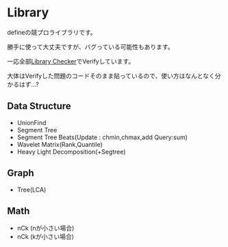 # Library

defineの競プロライブラリです。

勝手に使って大丈夫ですが、バグっている可能性もあります。

一応全部[Library Checker](https://judge.yosupo.jp/)でVerifyしています。

大体はVerifyした問題のコードそのまま貼っているので、使い方はなんとなく分かるはず...?

## Data Structure

- UnionFind
- Segment Tree
- Segment Tree Beats(Update : chmin,chmax,add Query:sum)
- Wavelet Matrix(Rank,Quantile)
- Heavy Light Decomposition(+Segtree)

## Graph

- Tree(LCA)

## Math

- nCk (nが小さい場合)
- nCk (kが小さい場合)